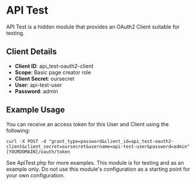 # API Test

API Test is a hidden module that provides an OAuth2 Client suitable for testing.

## Client Details

* **Client ID**: api_test-oauth2-client
* **Scope**: Basic page creator role
* **Client Secret**: oursecret
* **User**: api-test-user
* **Password**: admin

## Example Usage

You can receive an access token for this User and Client using the following:

```
curl -X POST -d "grant_type=password&client_id=api_test-oauth2-client&client_secret=oursecret&username=api-test-user&password=admin" [YOURDOMAIN]/oauth/token
```

See ApiTest.php for more examples. This module is for testing and as an example
only. Do not use this module's configuration as a starting point for your own
configuration.
